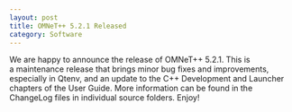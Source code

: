 ```yaml
---
layout: post
title: OMNeT++ 5.2.1 Released
category: Software
---
```

We are happy to announce the release of OMNeT++ 5.2.1. This is a maintenance release 
that brings minor bug fixes and improvements, especially in Qtenv, and an update to 
the C++ Development and Launcher chapters of the User Guide. More information can 
be found in the ChangeLog files in individual source folders. Enjoy!
